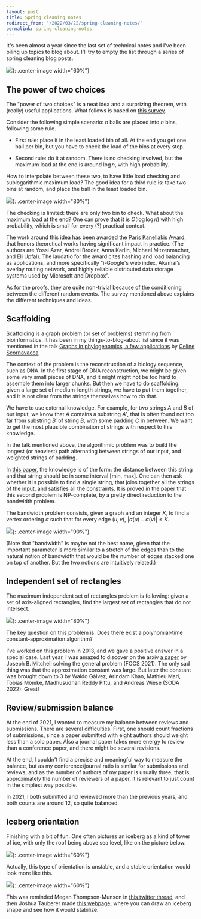 ```yaml
---
layout: post
title: Spring cleaning notes
redirect_from: "/2022/03/22/spring-cleaning-notes/"
permalink: spring-cleaning-notes
---
```


It's been almost a year since the last set of technical notes and I've been 
piling up topics to blog about. I'll try to empty the list through a series of 
spring cleaning blog posts. 

![](../assets/spring-cleaning.jpg){: .center-image width="60%"}


## The power of two choices

The "power of two choices" is a neat idea and a surprizing theorem, with
(really) useful applications.
What follows is based on 
[this survey](http://libeccio.di.unisa.it/ASDII/2006/Approf/mitzenmacher.pdf).

Consider the following simple scenario: $n$ balls are placed into $n$ bins, 
following some rule. 

* First rule: place it in the least loaded bin of all. At the end you get 
one ball per bin, but you have to check the load of the bins at every step.

* Second rule: do it at random. There is no checking involved, but the 
maximum load at the end is around $\log n$, with high probability.

How to interpolate between these two, to have little load checking and 
sublogarithmic maximum load? 
The good idea for a third rule is: take two bins at random, and place the 
ball in the least loaded bin. 


![](../assets/balls-bins.png){: .center-image width="80%"}

The checking is limited: there are only two bin to check. 
What about the maximum load at the end? One can prove that it is 
$O(\log \log n)$ with high probability, which is small for every (?) 
practical context. 

The work around this idea has been awarded the 
[Paris Kanellakis Award](https://en.wikipedia.org/wiki/Paris_Kanellakis_Award), 
that honors theoretical works having significant impact in practice. 
(The authors are Yossi Azar, Andrei Broder, Anna Karlin, Michael Mitzenmacher, 
and Eli Upfal). The laudatio for the award cites hashing 
and load balancing as applications, and more specifically "i-Google's web 
index, Akamai’s overlay routing network, and highly reliable distributed 
data storage systems used by Microsoft and Dropbox".
 
As for the proofs, they are quite non-trivial because of the conditioning 
between the different random events. The survey mentioned above explains the 
different techniques and ideas.

## Scaffolding

Scaffolding is a graph problem (or set of problems) stemming from 
bioinformatics. It has been in my things-to-blog-about list since it was 
mentioned in the talk 
[Graphs in phylogenomics, a few applications](https://www-sop.inria.fr/coati/events/JGA2020/presentation/mardi-aprem/44-Scornavacca.Celine.pdf) by 
[Celine Scornavacca](https://sites.google.com/view/celinescornavacca)

The context of the problem is the reconstruction of a biology sequence, such 
as DNA. In the first stage of DNA reconstruction, we might be given some 
very small pieces of DNA, and it might might not be too hard to assemble them 
into larger chunks. But then we have to do scaffolding: given a large set of 
medium-length strings, we have to put them together, and it is not clear
from the strings themselves how to do that.

We have to use external knowledge. For example, for two strings $A$ and $B$
of our input, we know that $A$ contains a substring $A'$, that is 
often found not too far from substring $B'$ of string $B$, with some padding 
$C$ in between. We want to get the most plausible combination of strings 
with respect to this knowledge.

In the talk mentioned above, the algorithmic problem was to build
the longest (or heaviest) path alternating between strings of our input, 
and weighted strings of padding. 

In 
[this paper](https://publications.mpi-cbg.de/Huson_2002_6349.pdf), 
the knowledge is of the form: the distance between this string and that 
string should be in some interval [min, max]. One can then ask whether it 
is possible to find a single string, that joins together all the strings of 
the input, and satisfies all the constraints. 
It is proved in the paper 
that this second problem is NP-complete, by a pretty direct reduction to 
the bandwidth problem. 

The bandwidth problem consists, given a graph and an integer $K$, to find a
vertex ordering $\sigma$ such that for every edge $(u,v)$, 
$|\sigma(u)-\sigma(v)|\leq K$.

![](../assets/scaffolding.png){: .center-image width="90%"}

(Note that "bandwidth" is maybe not the best name, given that the important 
parameter is more similar to a stretch of the edges than to the natural 
notion of bandwidth that would be the number of edges stacked one on top of 
another. But the two notions are intuitively related.)


## Independent set of rectangles

The maximum independent set of rectangles problem is following: given a set of
axis-aligned rectangles, find the largest set of rectangles that do not 
intersect. 

![](../assets/independent-rectangles.png){: .center-image width="80%"}

The key question on this problem is: Does there exist a polynomial-time
constant-approximation algorithm?

I've worked on this problem in 2013, and we gave a positive answer in a 
special case. Last year, I was amazed to discover on the arxiv 
[a paper](https://arxiv.org/pdf/2101.00326.pdf) 
by Joseph B. Mitchell solving the general problem (FOCS 2021). 
The only sad thing was that the approximation constant was large. 
But later the constant was brought down to 3 by Waldo Gálvez, Arindam Khan, 
Mathieu Mari, Tobias Mömke, Madhusudhan Reddy Pittu, and Andreas Wiese 
(SODA 2022). Great!

## Review/submission balance		

At the end of 2021, I wanted to measure my balance between reviews and 
submissions. There are several difficulties. First, one should count fractions 
of submissions, since a paper submitted with eight authors should weight less
than a solo paper. Also a journal paper takes more energy to review than 
a conference paper, and there might be several revisions. 

At the end, I couldn't find a precise and meaningful way to measure the 
balance, but as my conference/journal ratio is similar for submissions and
reviews, and as the number of authors of my paper is usually three, that 
is, approximately the number of reviewers of a paper, it is relevant to just 
count in the simplest way possible. 

In 2021, I both submitted and reviewed more than the previous years, and 
both counts are around 12, so quite balanced.
 

## Iceberg orientation

Finishing with a bit of fun. One often pictures an iceberg as a kind of 
tower of ice, with only the roof being above sea level, like on the picture 
below. 

![](../assets/iceberg-1.png){: .center-image width="60%"}

Actually, this type of orientation is unstable, and a stable orientation 
would look more like this.

![](../assets/iceberg-2.png){: .center-image width="60%"}

This was reminded Megan Thompson-Munson in
[this twitter thread](https://twitter.com/GlacialMeg/status/1362557149147058178?ref_src=twsrc%5Etfw), 
and then Joshua Tauberer made 
[this webpage](https://joshdata.me/iceberger.html), where you can draw an 
iceberg shape and see how it would stabilize.


